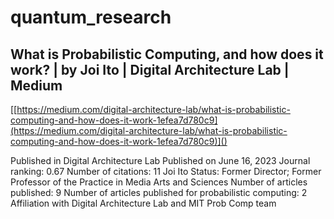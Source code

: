 # quantum_research

## What is Probabilistic Computing, and how does it work? | by Joi Ito | Digital Architecture Lab | Medium

[[https://medium.com/digital-architecture-lab/what-is-probabilistic-computing-and-how-does-it-work-1efea7d780c9](https://medium.com/digital-architecture-lab/what-is-probabilistic-computing-and-how-does-it-work-1efea7d780c9)]()

Published in Digital Architecture Lab
Published on June 16, 2023
Journal ranking: 0.67
Number of citations: 11
Joi Ito
Status: Former Director; Former Professor of the Practice in Media Arts and Sciences
Number of articles published: 9
Number of articles published for probabilistic computing: 2
Affiliation with Digital Architecture Lab and MIT Prob Comp team
